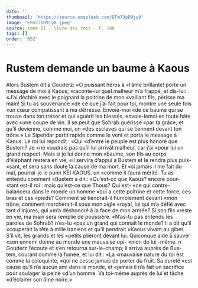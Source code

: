 ```yaml
---
date: ''
thumbnail: 'https://source.unsplash.com/EFm7JpD9jy8'
image: 'EFm7JpD9jy8.jpeg'
source: tome II - livre des rois - P. 140
tags: []
order: '052'
---
```


# Rustem demande un baume à Kaous

Alors Bustem dit à Gouderz: «O puissant héros à «l’âme brillante! porte un message de moi à Kaous; «raconte-lui quel malheur m’a frappé, et dis-lui: «J’ai déchiré avec le poignard la poitrine de mon «vaillant fils, périsse ma main! Si tu as souvenance «de ce que j’ai fait pour toi, montre une seule fois «un cœur compatissant à ma détresse. Envoie-moi «de ce baume qui se trouve dans ton trésor et qui «guérit les blessés, envoie-lemoi en toute hâte avec «une coupe de vin. Il se peut que Sohrab guérisse «par ta grâce, et qu’il devienne, comme moi, un «des esclaves qui se tiennent devant ton trône.»
Le Sipehdar partit rapide comme le vent et porta le message à Kaous. Le roi lui répondit : «Qui «d’entre le peuple est plus honoré que Bustem? Je
«ne voudrais pas qu’il lui arrivât malheur, car j’ai
«pour lui un grand respect. Mais si je lui donne mon «baume, son fils au corps d’éléphant restera en vie,
«il servira d’appui à Bustem et le rendra plus puis- «sant, et sera sans doute la cause de ma mort. Et «si jamais il me fait du mal, pourrai-je le punir
KEI KAOUS. un «comme il l’aura mérité. Tu as entendu comment
«Bustem a dit : «Qu’est-cc que Kaous? encore pour-
«tant est-il roi : mais qu’est-ce que Thous? Qui est-
«ce qui contre-balancera dans le monde un homme
«qui a cette poitrine et cette force, ces bras et ces
«pieds? Comment se tiendrait-il humblement devant
«mon trône, comment marcherait-il sous mon aigle
«royal, lui qui m’a défié avec tant d’injures, qui
«m’a déshonoré à la face de mon armée? Si son fils
«reste en vie, ma main sera remplie de poussière.
«N’as-tu pas entendu les paroles de Sohrab? n’es-tu
«pas un grand qui connaît le monde? Il a dit qu’il
«couperait la tête à mille Iraniens et qu’il pendrait
«Kaous vivant au gibet. S’il vit, les grands et les
«petits plieront devant lui. Quiconque aide à sauver
«son ennemi donne au monde une mauvaise opi- «nion de lui -même. n Gouderz l’écoute et s’en
retourna sur-le-champ; il arriva auprès de Bus- tem, courant comme la fumée, et lui dit : «La «mauvaise nature du roi est comme la coloquinte, «qui ne cesse jamais de porter du fruit. Sa dureté «est cause qu’il n’a aucun ami dans le monde, et «jamais il n’a fait un sacrifice pour soulager la peine «d’un homme. Va toi-même auprès de lui et tâche «d’éclairer son âme noire.»
